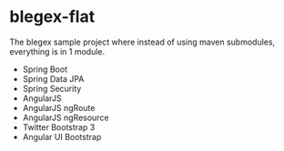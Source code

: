 blegex-flat
===========

The blegex sample project where instead of using maven submodules, everything is in 1 module.

- Spring Boot
- Spring Data JPA
- Spring Security
- AngularJS
- AngularJS ngRoute
- AngularJS ngResource
- Twitter Bootstrap 3
- Angular UI Bootstrap
